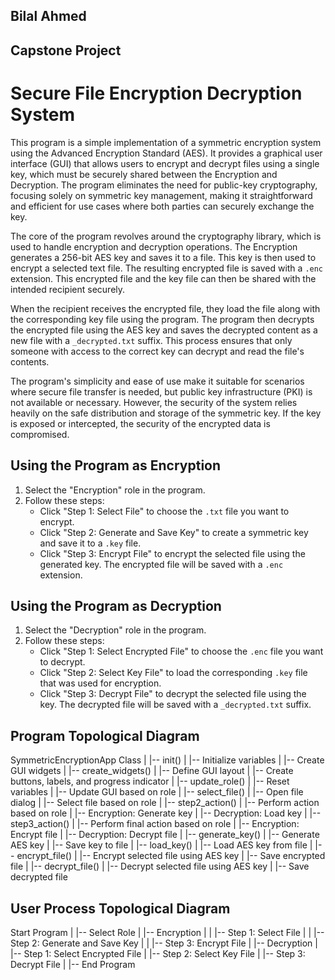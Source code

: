 ## Bilal Ahmed
## Capstone Project


# Secure File Encryption Decryption System

This program is a simple implementation of a symmetric encryption system using the Advanced Encryption Standard (AES). It provides a graphical user interface (GUI) that allows users to encrypt and decrypt files using a single key, which must be securely shared between the Encryption and Decryption. The program eliminates the need for public-key cryptography, focusing solely on symmetric key management, making it straightforward and efficient for use cases where both parties can securely exchange the key.

The core of the program revolves around the cryptography library, which is used to handle encryption and decryption operations. The Encryption generates a 256-bit AES key and saves it to a file. This key is then used to encrypt a selected text file. The resulting encrypted file is saved with a `.enc` extension. This encrypted file and the key file can then be shared with the intended recipient securely.

When the recipient receives the encrypted file, they load the file along with the corresponding key file using the program. The program then decrypts the encrypted file using the AES key and saves the decrypted content as a new file with a `_decrypted.txt` suffix. This process ensures that only someone with access to the correct key can decrypt and read the file's contents.

The program's simplicity and ease of use make it suitable for scenarios where secure file transfer is needed, but public key infrastructure (PKI) is not available or necessary. However, the security of the system relies heavily on the safe distribution and storage of the symmetric key. If the key is exposed or intercepted, the security of the encrypted data is compromised.

## Using the Program as Encryption

1. Select the "Encryption" role in the program.
2. Follow these steps:
   - Click "Step 1: Select File" to choose the `.txt` file you want to encrypt.
   - Click "Step 2: Generate and Save Key" to create a symmetric key and save it to a `.key` file.
   - Click "Step 3: Encrypt File" to encrypt the selected file using the generated key. The encrypted file will be saved with a `.enc` extension.

## Using the Program as Decryption

1. Select the "Decryption" role in the program.
2. Follow these steps:
   - Click "Step 1: Select Encrypted File" to choose the `.enc` file you want to decrypt.
   - Click "Step 2: Select Key File" to load the corresponding `.key` file that was used for encryption.
   - Click "Step 3: Decrypt File" to decrypt the selected file using the key. The decrypted file will be saved with a `_decrypted.txt` suffix.

## Program Topological Diagram

SymmetricEncryptionApp Class
|
|-- init()
| |-- Initialize variables
| |-- Create GUI widgets
|
|-- create_widgets()
| |-- Define GUI layout
| |-- Create buttons, labels, and progress indicator
|
|-- update_role()
| |-- Reset variables
| |-- Update GUI based on role
|
|-- select_file()
| |-- Open file dialog
| |-- Select file based on role
|
|-- step2_action()
| |-- Perform action based on role
| |-- Encryption: Generate key
| |-- Decryption: Load key
|
|-- step3_action()
| |-- Perform final action based on role
| |-- Encryption: Encrypt file
| |-- Decryption: Decrypt file
|
|-- generate_key()
| |-- Generate AES key
| |-- Save key to file
|
|-- load_key()
| |-- Load AES key from file
|
|-- encrypt_file()
| |-- Encrypt selected file using AES key
| |-- Save encrypted file
|
|-- decrypt_file()
| |-- Decrypt selected file using AES key
| |-- Save decrypted file




## User Process Topological Diagram

Start Program
|
|-- Select Role
| |-- Encryption
| | |-- Step 1: Select File
| | |-- Step 2: Generate and Save Key
| | |-- Step 3: Encrypt File
| |-- Decryption
| |-- Step 1: Select Encrypted File
| |-- Step 2: Select Key File
| |-- Step 3: Decrypt File
|
|-- End Program
